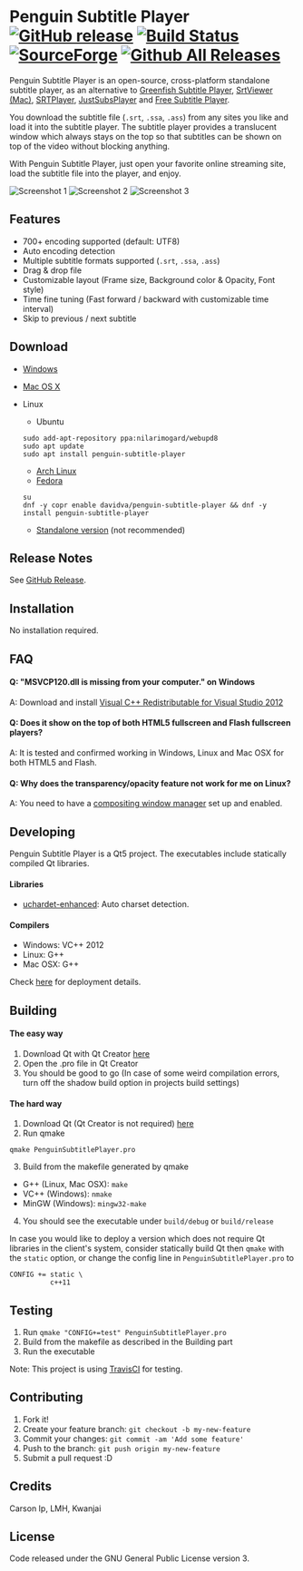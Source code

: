 # Penguin Subtitle Player [![GitHub release](https://img.shields.io/github/release/carsonip/Penguin-Subtitle-Player.svg)](https://github.com/carsonip/Penguin-Subtitle-Player/releases) [![Build Status](https://travis-ci.org/carsonip/Penguin-Subtitle-Player.svg?branch=master)](https://travis-ci.org/carsonip/Penguin-Subtitle-Player) [![SourceForge](https://img.shields.io/sourceforge/dt/PenguinSubtitlePlayer.svg)](https://sourceforge.net/projects/penguinsubtitleplayer/) [![Github All Releases](https://img.shields.io/github/downloads/carsonip/Penguin-Subtitle-Player/total.svg)](https://github.com/carsonip/Penguin-Subtitle-Player/releases)

Penguin Subtitle Player is an open-source, cross-platform standalone subtitle player, as an alternative to [Greenfish Subtitle Player](http://www.softpedia.com/get/Multimedia/Video/Other-VIDEO-Tools/Greenfish-Subtitle-Player.shtml), [SrtViewer (Mac)](https://sourceforge.net/projects/srtviewer/), [SRTPlayer](https://sourceforge.net/projects/subtitleplayer/), [JustSubsPlayer](https://justsubsplayer.codeplex.com/) and [Free Subtitle Player](http://sourceforge.net/projects/freesubtitleplayer/).

You download the subtitle file (`.srt`, `.ssa`, `.ass`) from any sites you like and load it into the subtitle player. The subtitle player provides a translucent window which always stays on the top so that subtitles can be shown on top of the video without blocking anything.

With Penguin Subtitle Player, just open your favorite online streaming site, load the subtitle file into the player, and enjoy.

![Screenshot 1](https://a.fsdn.com/con/app/proj/penguinsubtitleplayer/screenshots/Windows_03.png)
![Screenshot 2](https://a.fsdn.com/con/app/proj/penguinsubtitleplayer/screenshots/Windows_00.png)
![Screenshot 3](https://a.fsdn.com/con/app/proj/penguinsubtitleplayer/screenshots/Arch%20Linux_01.png)

## Features

* 700+ encoding supported (default: UTF8)
* Auto encoding detection
* Multiple subtitle formats supported (`.srt`, `.ssa`, `.ass`)
* Drag & drop file
* Customizable layout (Frame size, Background color & Opacity, Font style)
* Time fine tuning (Fast forward / backward with customizable time interval)
* Skip to previous / next subtitle

## Download

* [Windows](https://sourceforge.net/projects/penguinsubtitleplayer/files/Penguin%20Subtitle%20Player/1.0.1/PenguinSubtitlePlayer-Windows.zip/download)
* [Mac OS X](https://sourceforge.net/projects/penguinsubtitleplayer/files/Penguin%20Subtitle%20Player/1.0.1/PenguinSubtitlePlayer-OSX.zip/download)
* Linux
  * Ubuntu

  ```
  sudo add-apt-repository ppa:nilarimogard/webupd8
  sudo apt update
  sudo apt install penguin-subtitle-player
  ```
  * [Arch Linux](https://aur.archlinux.org/packages/penguin-subtitle-player-git/)
  * [Fedora](https://copr.fedorainfracloud.org/coprs/davidva/penguin-subtitle-player/)

  ```
  su
  dnf -y copr enable davidva/penguin-subtitle-player && dnf -y install penguin-subtitle-player
  ```
  * [Standalone version](https://sourceforge.net/projects/penguinsubtitleplayer/files/Penguin%20Subtitle%20Player/1.0.1/PenguinSubtitlePlayer-Linux.tar.gz/download) (not recommended)

## Release Notes

See [GitHub Release](https://github.com/carsonip/Penguin-Subtitle-Player/releases).

## Installation

No installation required.

## FAQ

#### Q: "MSVCP120.dll is missing from your computer." on Windows
A: Download and install [Visual C++ Redistributable for Visual Studio 2012](http://www.microsoft.com/download/details.aspx?id=30679)

#### Q: Does it show on the top of both HTML5 fullscreen and Flash fullscreen players?
A: It is tested and confirmed working in Windows, Linux and Mac OSX for both HTML5 and Flash.

#### Q: Why does the transparency/opacity feature not work for me on Linux?
A: You need to have a [compositing window manager](https://github.com/carsonip/Penguin-Subtitle-Player/issues/19) set up and enabled.

## Developing

Penguin Subtitle Player is a Qt5 project. The executables include statically compiled Qt libraries.

#### Libraries
* [uchardet-enhanced](https://bitbucket.org/medoc/uchardet-enhanced): Auto charset detection. 

#### Compilers

* Windows: VC++ 2012
* Linux: G++
* Mac OSX: G++

Check [here](http://doc.qt.io/qt-5/deployment.html) for deployment details.

## Building

#### The easy way

1. Download Qt with Qt Creator [here](http://www.qt.io/download-open-source/)
2. Open the .pro file in Qt Creator
3. You should be good to go (In case of some weird compilation errors, turn off the shadow build option in projects build settings)

#### The hard way

1. Download Qt (Qt Creator is not required) [here](http://www.qt.io/download-open-source/)
2. Run qmake
  ```
  qmake PenguinSubtitlePlayer.pro
  ```
3. Build from the makefile generated by qmake
  * G++ (Linux, Mac OSX): ```make```
  * VC++ (Windows): ```nmake```
  * MinGW (Windows): ```mingw32-make```
4. You should see the executable under ```build/debug``` or ```build/release```

In case you would like to deploy a version which does not require Qt libraries in the client's system, consider statically build Qt then `qmake` with the `static` option, or change the config line in `PenguinSubtitlePlayer.pro` to
```
CONFIG += static \
          c++11
```

## Testing

1. Run `qmake "CONFIG+=test" PenguinSubtitlePlayer.pro`
2. Build from the makefile as described in the Building part
3. Run the executable

Note: This project is using [TravisCI](https://travis-ci.org/carsonip/Penguin-Subtitle-Player) for testing.

## Contributing

1. Fork it!
2. Create your feature branch: `git checkout -b my-new-feature`
3. Commit your changes: `git commit -am 'Add some feature'`
4. Push to the branch: `git push origin my-new-feature`
5. Submit a pull request :D

## Credits

Carson Ip, LMH, Kwanjai

## License

Code released under the GNU General Public License version 3.
